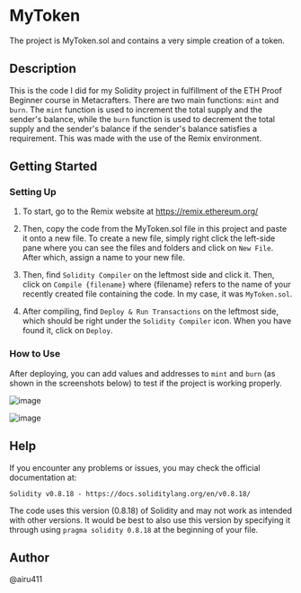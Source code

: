 # MyToken

The project is MyToken.sol and contains a very simple creation of a token.

## Description

This is the code I did for my Solidity project in fulfillment of the ETH Proof Beginner course in Metacrafters. 
There are two main functions: `mint` and `burn`. 
The `mint` function is used to increment the total supply and the sender's balance, while the `burn` function is used 
to decrement the total supply and the sender's balance if the sender's balance satisfies a requirement. 
This was made with the use of the Remix environment. 

## Getting Started

### Setting Up 

1. To start, go to the Remix website at https://remix.ethereum.org/

2. Then, copy the code from the MyToken.sol file in this project and paste it onto a new file. To create a new file, 
simply right click the left-side pane where you can see the files and folders and click on `New File`. After which, assign 
a name to your new file. 

3. Then, find `Solidity Compiler` on the leftmost side and click it. Then, click on `Compile {filename}` where {filename} 
refers to the name of your recently created file containing the code. In my case, it was `MyToken.sol`.

4. After compiling, find `Deploy & Run Transactions` on the leftmost side, which should be right under the `Solidity Compiler` icon. 
When you have found it, click on `Deploy`.

### How to Use

After deploying, you can add values and addresses to `mint` and `burn`
(as shown in the screenshots below) to test if the project is working properly. 

![image](https://github.com/airu411/MC_ETHProof_Project/assets/159874160/f0a70861-207e-43f9-a509-19d037b2bee3)

![image](https://github.com/airu411/MC_ETHProof_Project/assets/159874160/1b13eb28-0982-4e52-a622-83b66f32526a)

## Help

If you encounter any problems or issues, you may check the official documentation at:

`Solidity v0.8.18 - https://docs.soliditylang.org/en/v0.8.18/`

The code uses this version (0.8.18) of Solidity and may not work as intended with other versions. It would be best to also use 
this version by specifying it through using `pragma solidity 0.8.18` at the beginning of your file. 

## Author

@airu411
